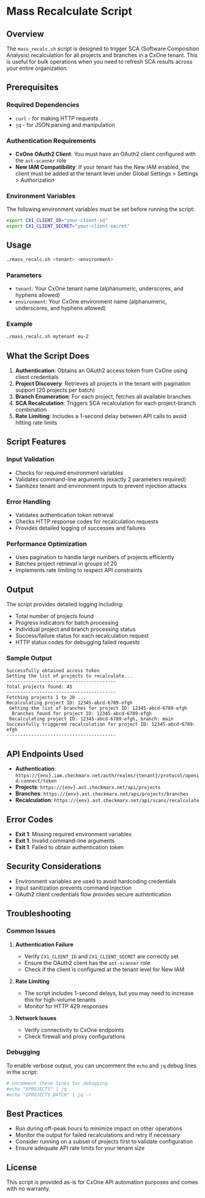 # Mass Recalculate Script

## Overview

The `mass_recalc.sh` script is designed to trigger SCA (Software Composition Analysis) recalculation for all projects and branches in a CxOne tenant. This is useful for bulk operations when you need to refresh SCA results across your entire organization.

## Prerequisites

### Required Dependencies
- `curl` - for making HTTP requests
- `jq` - for JSON parsing and manipulation

### Authentication Requirements
- **CxOne OAuth2 Client**: You must have an OAuth2 client configured with the `ast-scanner` role
- **New IAM Compatibility**: If your tenant has the New IAM enabled, the client must be added at the tenant level under Global Settings > Settings > Authorization

### Environment Variables
The following environment variables must be set before running the script:

```bash
export CX1_CLIENT_ID="your-client-id"
export CX1_CLIENT_SECRET="your-client-secret"
```

## Usage

```bash
./mass_recalc.sh <tenant> <environment>
```

### Parameters
- `tenant`: Your CxOne tenant name (alphanumeric, underscores, and hyphens allowed)
- `environment`: Your CxOne environment name (alphanumeric, underscores, and hyphens allowed)

### Example
```bash
./mass_recalc.sh mytenant eu-2
```

## What the Script Does

1. **Authentication**: Obtains an OAuth2 access token from CxOne using client credentials
2. **Project Discovery**: Retrieves all projects in the tenant with pagination support (20 projects per batch)
3. **Branch Enumeration**: For each project, fetches all available branches
4. **SCA Recalculation**: Triggers SCA recalculation for each project-branch combination
5. **Rate Limiting**: Includes a 1-second delay between API calls to avoid hitting rate limits

## Script Features

### Input Validation
- Checks for required environment variables
- Validates command-line arguments (exactly 2 parameters required)
- Sanitizes tenant and environment inputs to prevent injection attacks

### Error Handling
- Validates authentication token retrieval
- Checks HTTP response codes for recalculation requests
- Provides detailed logging of successes and failures

### Performance Optimization
- Uses pagination to handle large numbers of projects efficiently
- Batches project retrieval in groups of 20
- Implements rate limiting to respect API constraints

## Output

The script provides detailed logging including:
- Total number of projects found
- Progress indicators for batch processing
- Individual project and branch processing status
- Success/failure status for each recalculation request
- HTTP status codes for debugging failed requests

### Sample Output
```
Successfully obtained access token
Getting the list of projects to recalculate...
----------------------------------------
Total projects found: 45
----------------------------------------
Fetching projects 1 to 20 ...
Recalculating project ID: 12345-abcd-6789-efgh
 Getting the list of branches for project ID: 12345-abcd-6789-efgh
  Branches found for project ID: 12345-abcd-6789-efgh
 Recalculating project ID: 12345-abcd-6789-efgh, branch: main
Successfully triggered recalculation for project ID: 12345-abcd-6789-efgh
----------------------------------------
```

## API Endpoints Used

- **Authentication**: `https://{env}.iam.checkmarx.net/auth/realms/{tenant}/protocol/openid-connect/token`
- **Projects**: `https://{env}.ast.checkmarx.net/api/projects`
- **Branches**: `https://{env}.ast.checkmarx.net/api/projects/branches`
- **Recalculation**: `https://{env}.ast.checkmarx.net/api/scans/recalculate`

## Error Codes

- **Exit 1**: Missing required environment variables
- **Exit 1**: Invalid command-line arguments
- **Exit 1**: Failed to obtain authentication token

## Security Considerations

- Environment variables are used to avoid hardcoding credentials
- Input sanitization prevents command injection
- OAuth2 client credentials flow provides secure authentication

## Troubleshooting

### Common Issues

1. **Authentication Failure**
   - Verify `CX1_CLIENT_ID` and `CX1_CLIENT_SECRET` are correctly set
   - Ensure the OAuth2 client has the `ast-scanner` role
   - Check if the client is configured at the tenant level for New IAM

2. **Rate Limiting**
   - The script includes 1-second delays, but you may need to increase this for high-volume tenants
   - Monitor for HTTP 429 responses

3. **Network Issues**
   - Verify connectivity to CxOne endpoints
   - Check firewall and proxy configurations

### Debugging

To enable verbose output, you can uncomment the `echo` and `jq` debug lines in the script:
```bash
# Uncomment these lines for debugging
#echo "$PROJECTS" | jq .
#echo "$PROJECTS_BATCH" | jq -r
```

## Best Practices

- Run during off-peak hours to minimize impact on other operations
- Monitor the output for failed recalculations and retry if necessary
- Consider running on a subset of projects first to validate configuration
- Ensure adequate API rate limits for your tenant size

## License

This script is provided as-is for CxOne API automation purposes and comes with no warranty.
